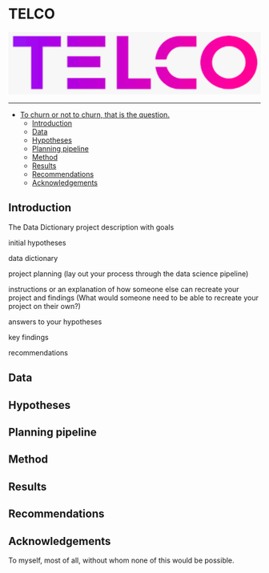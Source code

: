 # TELCO

![](img/logo.png)

---
- [To churn or not to churn, that is the question.](#churn)
  - [Introduction](#introduction)
  - [Data](#datadict)
  - [Hypotheses](#hypotheses)
  - [Planning pipeline](#pipeline)
  - [Method](#method)
  - [Results](#results)
  - [Recommendations](#recommendations)
  - [Acknowledgements](#acknowledgements)
  
  
## Introduction

The Data Dictionary
project description with goals

initial hypotheses

data dictionary

project planning (lay out your process through the data science pipeline)

instructions or an explanation of how someone else can recreate your project and findings (What would someone need to be able to recreate your project on their own?)

answers to your hypotheses

key findings

recommendations

## Data

## Hypotheses

## Planning pipeline

## Method

## Results

## Recommendations

## Acknowledgements

To myself, most of all, without whom none of this would be possible.